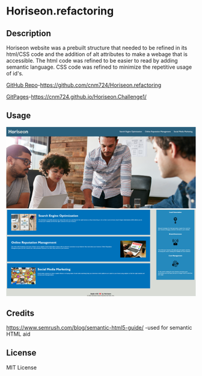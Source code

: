 # Horiseon.refactoring

## Description

Horiseon website was a prebuilt structure that needed to be refined in its html/CSS code and the addition of alt attributes to make a webage that is accessible. The html code was refined to be easier to read by adding semantic language. CSS code was refined to minimize the repetitive usage of id's.

[GitHub Repo](https://github.com/cnm724/Horiseon.refactoring)-https://github.com/cnm724/Horiseon.refactoring

[GitPages](https://cnm724.github.io/Horiseon.Challenge1/)-https://cnm724.github.io/Horiseon.Challenge1/

## Usage
![Screenshot of nav](./assets/screenshots/nav-screenshot.png)
![Screenshot of main](./assets/screenshots/main-screenshot.png)

## Credits

https://www.semrush.com/blog/semantic-html5-guide/
-used for semantic HTML aid

## License

MIT License
